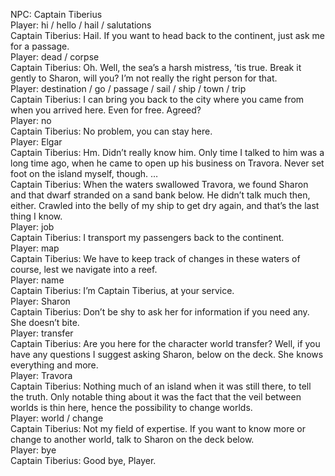 NPC: Captain Tiberius  
Player: hi / hello / hail / salutations  
Captain Tiberius: Hail. If you want to head back to the continent, just ask me for a passage.  
Player: dead / corpse  
Captain Tiberius: Oh. Well, the sea’s a harsh mistress, ’tis true. Break it gently to Sharon, will you? I’m not really the right person for that.  
Player: destination / go / passage / sail / ship / town / trip  
Captain Tiberius: I can bring you back to the city where you came from when you arrived here. Even for free. Agreed?  
Player: no  
Captain Tiberius: No problem, you can stay here.  
Player: Elgar  
Captain Tiberius: Hm. Didn’t really know him. Only time I talked to him was a long time ago, when he came to open up his business on Travora. Never set foot on the island myself, though. …  
Captain Tiberius: When the waters swallowed Travora, we found Sharon and that dwarf stranded on a sand bank below. He didn’t talk much then, either. Crawled into the belly of my ship to get dry again, and that’s the last thing I know.  
Player: job  
Captain Tiberius: I transport my passengers back to the continent.  
Player: map  
Captain Tiberius: We have to keep track of changes in these waters of course, lest we navigate into a reef.  
Player: name  
Captain Tiberius: I’m Captain Tiberius, at your service.  
Player: Sharon  
Captain Tiberius: Don’t be shy to ask her for information if you need any. She doesn’t bite.  
Player: transfer  
Captain Tiberius: Are you here for the character world transfer? Well, if you have any questions I suggest asking Sharon, below on the deck. She knows everything and more.  
Player: Travora  
Captain Tiberius: Nothing much of an island when it was still there, to tell the truth. Only notable thing about it was the fact that the veil between worlds is thin here, hence the possibility to change worlds.  
Player: world / change  
Captain Tiberius: Not my field of expertise. If you want to know more or change to another world, talk to Sharon on the deck below.  
Player: bye  
Captain Tiberius: Good bye, Player.  
